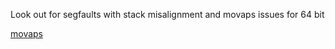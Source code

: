 Look out for segfaults with stack misalignment and movaps issues for 64 bit

[movaps](https://ir0nstone.gitbook.io/notes/binexp/stack/return-oriented-programming/stack-alignment)
